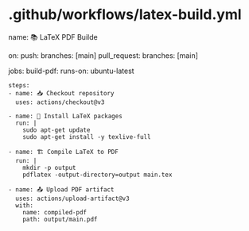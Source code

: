 # .github/workflows/latex-build.yml
name: 📚 LaTeX PDF Builde

on:
  push:
    branches: [main]
  pull_request:
    branches: [main]

jobs:
  build-pdf:
    runs-on: ubuntu-latest

    steps:
    - name: 📥 Checkout repository
      uses: actions/checkout@v3

    - name: 🧰 Install LaTeX packages
      run: |
        sudo apt-get update
        sudo apt-get install -y texlive-full

    - name: 🏗 Compile LaTeX to PDF
      run: |
        mkdir -p output
        pdflatex -output-directory=output main.tex

    - name: 📤 Upload PDF artifact
      uses: actions/upload-artifact@v3
      with:
        name: compiled-pdf
        path: output/main.pdf
